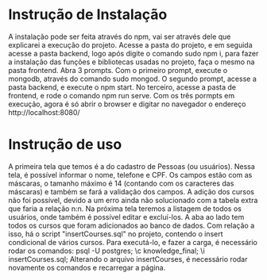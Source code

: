# Instrução de Instalação

A instalação pode ser feita através do npm, vai ser através dele que explicarei a execução do projeto.
Acesse a pasta do projeto, e em seguida acesse a pasta backend, logo após digite o comando sudo npm i, para fazer a instalação das funções e bibliotecas usadas no projeto, faça o mesmo na pasta frontend.
Abra 3 prompts.
Com o primeiro prompt, execute o mongodb, através do comando sudo mongod.
O segundo prompt, acesse a pasta backend, e execute o npm start.
No terceiro, acesse a pasta de frontend, e rode o comando npm run serve.
Com os três pormpts em execução, agora é só abrir o browser e digitar no navegador o endereço http://localhost:8080/

# Instrução de uso

A primeira tela que temos é a do cadastro de Pessoas (ou usuários).
Nessa tela, é possível informar o nome, telefone e CPF. Os campos estão com as máscaras, o tamanho máximo é 14 (contando com os caracteres das máscaras) e também se fará a validação dos campos. A adição dos cursos não foi possível, devido a um erro ainda não solucionado com a tabela extra que faria a relação n:n.
Na próxima tela teremos a listagem de todos os usuários, onde também é possível editar e excluí-los. A aba ao lado tem todos os cursos que foram adicionados ao banco de dados. Com relação a isso, há o script "insertCourses.sql" no projeto, contendo o insert condicional de vários cursos. Para executá-lo, e fazer a carga, é necessário rodar os comandos:
psql -U postgres;
\c knowledge_final;
\i insertCourses.sql;
Alterando o arquivo insertCourses, é necessário rodar novamente os comandos e recarregar a página.
